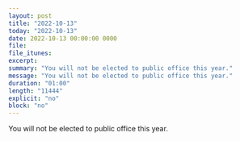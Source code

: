 ```yaml
---
layout: post
title: "2022-10-13"
today: "2022-10-13"
date: 2022-10-13 00:00:00 0000
file:
file_itunes:
excerpt:
summary: "You will not be elected to public office this year."
message: "You will not be elected to public office this year."
duration: "01:00"
length: "11444"
explicit: "no"
block: "no"
---
```

You will not be elected to public office this year.

